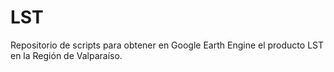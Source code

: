 # LST
Repositorio de scripts para obtener en Google Earth Engine el producto LST en la Región de Valparaíso.
